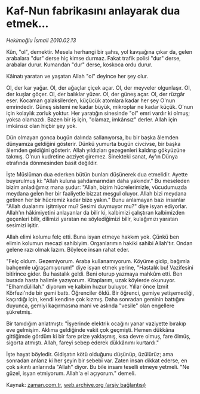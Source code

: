 # Kaf-Nun fabrikasını anlayarak dua etmek...

*Hekimoğlu İsmail 2010.02.13*

<tr><td class="metin" colspan="2" style="padding-top: 20px; padding-left: 5px; ">Kûn, "ol", demektir. Mesela herhangi bir şahıs, yol kavşağına çıkar da, gelen arabalara "dur" derse hiç kimse durmaz. Fakat trafik polisi "dur" derse, arabalar durur. Kumandan "dur" derse, koskoca ordu durur.</td></tr><tr><td class="metin" colspan="2" style="padding-top: 20px; padding-left: 5px; "><p> Kâinatı yaratan ve yaşatan Allah "ol" deyince her şey olur.
<p> Ol, der kar yağar. Ol, der ağaçlar çiçek açar. Ol, der meyveler olgunlaşır. Ol, der kuşlar göçer. Ol, der balıklar yüzer. Ol, der güneş açar. Ol, der rüzgâr eser. Kocaman galaksilerden, küçücük atomlara kadar her şey O'nun emrindedir. Güneş sistemi ne kadar büyük, mikroplar ne kadar küçük. O'nun için kolaylık zorluk yoktur. Her yaratığın sinesinde "ol" emri vardır ki olmuş; yoksa olamazdı. Bazen bir iş için, "olamaz, imkânsız" derler. Allah için imkânsız olan hiçbir şey yok.
<p> Dün olmayan gonca bugün dalında sallanıyorsa, bu bir başka âlemden dünyamıza geldiğini gösterir. Dünkü yumurta bugün civcivse, bir başka âlemden geldiğini gösterir. Allah yıldızları gezegenleri kaldırıp gökyüzüne takmış. O'nun kudretine acziyet giremez. Sinekteki sanat, Ay'ın Dünya etrafında dönmesinden basit değildir.
<p> İşte Müslüman dua ederken bütün bunları düşünerek dua etmelidir. Ayette buyurulmuş ki: "Allah kuluna şahdamarından daha yakındır." Bu meseleden bizim anladığımız mana şudur: "Allah, bizim hücrelerimizle, vücudumuzda meydana gelen her bir faaliyetle bizzat meşgul oluyor. Allah bizi meydana getiren her bir hücremiz kadar bize yakın." Bunu anlamayan bazı insanlar "Allah dualarımı işitmiyor mu? Sesimi duymuyor mu?" diye isyan ediyorlar. Allah'ın hâkimiyetini anlayanlar da bilir ki, kalbimizi çalıştıran kalbimizden geçenleri bilir, dilimizi yaratan ne söylediğimizi bilir, kulağımızı yaratan sesimizi işitir. 
<p> Allah elimi kolumu felç etti. Buna isyan etmeye hakkım yok. Çünkü ben elimin kolumun mecazi sahibiyim. Organlarımın hakiki sahibi Allah'tır. Ondan gelene razı olmak lazım. Böylece insan rahat eder.
<p> "Felç oldum. Gezemiyorum. Araba kullanamıyorum. Köyüme gidip, bağımla bahçemle uğraşamıyorum!" diye isyan etmek yerine, "Hastalık bu! Vazifesini bitirince gider. Bu hastalık geldi. Beni oturup yazmaya mahkûm etti. Ben burada hasta halimle yazıyorum. Kitaplarım, uzak köylerde okunuyor. "Elhamdülillah." diyorum ve kalbim huzur buluyor. Yıllar önce İzmit Körfezi'nde bir gemi battı. Öğrenciler öldü. Bir öğrenci, gemiye yetişemediği, kaçırdığı için, kendi kendine çok kızmış. Daha sonradan geminin battığını duyunca, gemiyi kaçırmasına mani ve aslında "vesile" olan engellere şükretmiş.
<p> Bir tanıdığım anlatmıştı: "İşyerinde elektrik ocağını yanar vaziyette bırakıp eve gelmişim. Aklıma geldiğinde vakit çok geçmişti. Hemen dükkâna gittiğimde gördüm ki bir fare prize yaklaşmış, kısa devre olmuş, fare ölmüş, sigorta atmıştı. Allah, fareyi sebep ederek dükkânımı kurtardı."
<p> İşte hayat böyledir. Gidişatın kötü olduğunu düşünüp, üzülürüz; ama sonradan anlarız ki her şeyin bir sebebi var. Zaten insan dikkat ederse, en çok sıkıntı anlarında "Allah" diyor. Bu bile insanı teselli etmeye yetmeli. "Ne güzel, isyan etmiyorum. Allah'a el açıyorum." demeli.<br/></p></p></p></p></p></p></p></p></td></tr>

Kaynak: [zaman.com.tr](http://zaman.com.tr/yazar.do?yazino=951047), [web.archive.org (arşiv bağlantısı)](http://web.archive.org/web/20100218064922/http://www.zaman.com.tr:80/yazar.do?yazino=951047)

